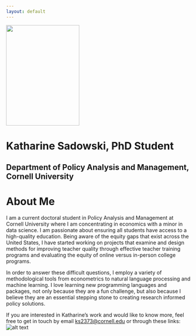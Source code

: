 ```yaml
---
layout: default
---
```


<img src="{{ site.url }}{{ site.baseurl }}/assets/img/kcsadow.jpg" width="200" height="275" >

# Katharine Sadowski, PhD Student 
## Department of Policy Analysis and Management, Cornell University 

# About Me 
I am a current doctoral student in Policy Analysis and Management at Cornell University where I am concentrating in economics with a minor in data science. I am passionate about ensuring all students have access to a high-quality education. Being aware of the equity gaps that exist across the United States, I have started working on projects that examine and design methods for improving teacher quality through effective teacher training programs and evaluating the equity of online versus in-person college programs. 

In order to answer these difficult questions, I employ a variety of methodological tools from econometrics to natural language processing and machine learning. I love learning new programming languages and packages, not only because they are a fun challenge, but also because I believe they are an essential stepping stone to creating research informed policy solutions.

If you are interested in Katharine’s work and would like to know more, feel free to get in touch by email ks2373@cornell.edu or through these links: ![alt text][1.2] 

<!-- links to social media icons -->
<!-- no need to change these -->

<!-- icons with padding -->

[1.1]: http://i.imgur.com/tXSoThF.png (twitter icon with padding)
[2.1]: http://i.imgur.com/0o48UoR.png (github icon with padding)

<!-- icons without padding -->

[1.2]: http://i.imgur.com/wWzX9uB.png (twitter icon without padding)
[2.2]: http://i.imgur.com/9I6NRUm.png (github icon without padding)


<!-- links to your social media accounts -->
<!-- update these accordingly -->

[1]: http://www.twitter.com/kcsadow
[2]: http://www.github.com/kcsadow
